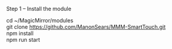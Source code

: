 Step 1 – Install the module

cd ~/MagicMirror/modules
<br>
git clone https://github.com/ManonSears/MMM-SmartTouch.git
<br>
npm install
<br>
npm run start
